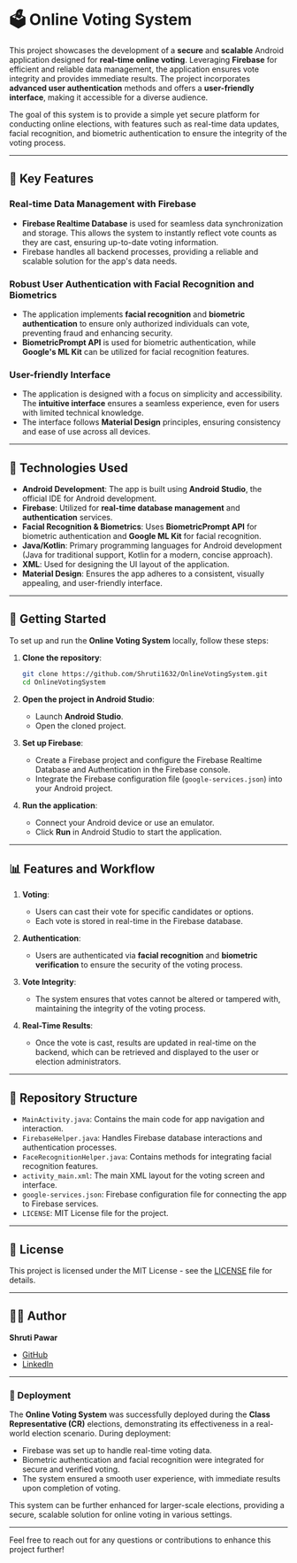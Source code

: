# 🗳️ Online Voting System

This project showcases the development of a **secure** and **scalable** Android application designed for **real-time online voting**. Leveraging **Firebase** for efficient and reliable data management, the application ensures vote integrity and provides immediate results. The project incorporates **advanced user authentication** methods and offers a **user-friendly interface**, making it accessible for a diverse audience.

The goal of this system is to provide a simple yet secure platform for conducting online elections, with features such as real-time data updates, facial recognition, and biometric authentication to ensure the integrity of the voting process.

---

## 📌 Key Features

### Real-time Data Management with Firebase
- **Firebase Realtime Database** is used for seamless data synchronization and storage. This allows the system to instantly reflect vote counts as they are cast, ensuring up-to-date voting information.
- Firebase handles all backend processes, providing a reliable and scalable solution for the app's data needs.

### Robust User Authentication with Facial Recognition and Biometrics
- The application implements **facial recognition** and **biometric authentication** to ensure only authorized individuals can vote, preventing fraud and enhancing security.
- **BiometricPrompt API** is used for biometric authentication, while **Google's ML Kit** can be utilized for facial recognition features.

### User-friendly Interface
- The application is designed with a focus on simplicity and accessibility. The **intuitive interface** ensures a seamless experience, even for users with limited technical knowledge.
- The interface follows **Material Design** principles, ensuring consistency and ease of use across all devices.

---

## 🧠 Technologies Used

- **Android Development**: The app is built using **Android Studio**, the official IDE for Android development.
- **Firebase**: Utilized for **real-time database management** and **authentication** services.
- **Facial Recognition & Biometrics**: Uses **BiometricPrompt API** for biometric authentication and **Google ML Kit** for facial recognition.
- **Java/Kotlin**: Primary programming languages for Android development (Java for traditional support, Kotlin for a modern, concise approach).
- **XML**: Used for designing the UI layout of the application.
- **Material Design**: Ensures the app adheres to a consistent, visually appealing, and user-friendly interface.

---

## 🚀 Getting Started

To set up and run the **Online Voting System** locally, follow these steps:

1. **Clone the repository**:
   ```bash
   git clone https://github.com/Shruti1632/OnlineVotingSystem.git
   cd OnlineVotingSystem
   ```

2. **Open the project in Android Studio**:
   - Launch **Android Studio**.
   - Open the cloned project.

3. **Set up Firebase**:
   - Create a Firebase project and configure the Firebase Realtime Database and Authentication in the Firebase console.
   - Integrate the Firebase configuration file (`google-services.json`) into your Android project.

4. **Run the application**:
   - Connect your Android device or use an emulator.
   - Click **Run** in Android Studio to start the application.

---

## 📊 Features and Workflow

1. **Voting**:
   - Users can cast their vote for specific candidates or options.
   - Each vote is stored in real-time in the Firebase database.

2. **Authentication**:
   - Users are authenticated via **facial recognition** and **biometric verification** to ensure the security of the voting process.
   
3. **Vote Integrity**:
   - The system ensures that votes cannot be altered or tampered with, maintaining the integrity of the voting process.

4. **Real-Time Results**:
   - Once the vote is cast, results are updated in real-time on the backend, which can be retrieved and displayed to the user or election administrators.

---

## 📄 Repository Structure

- `MainActivity.java`: Contains the main code for app navigation and interaction.
- `FirebaseHelper.java`: Handles Firebase database interactions and authentication processes.
- `FaceRecognitionHelper.java`: Contains methods for integrating facial recognition features.
- `activity_main.xml`: The main XML layout for the voting screen and interface.
- `google-services.json`: Firebase configuration file for connecting the app to Firebase services.
- `LICENSE`: MIT License file for the project.

---

## 📄 License

This project is licensed under the MIT License - see the [LICENSE](LICENSE) file for details.

---

## 🙋‍♀️ Author

**Shruti Pawar**

- [GitHub](https://github.com/Shruti1632)
- [LinkedIn](https://www.linkedin.com/in/shruti-pawar-0a9031235/)

---

### 🎯 Deployment

The **Online Voting System** was successfully deployed during the **Class Representative (CR)** elections, demonstrating its effectiveness in a real-world election scenario. During deployment:
- Firebase was set up to handle real-time voting data.
- Biometric authentication and facial recognition were integrated for secure and verified voting.
- The system ensured a smooth user experience, with immediate results upon completion of voting.

This system can be further enhanced for larger-scale elections, providing a secure, scalable solution for online voting in various settings.

---

Feel free to reach out for any questions or contributions to enhance this project further!

